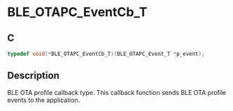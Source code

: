 # BLE_OTAPC_EventCb_T

## C

```c
typedef void(*BLE_OTAPC_EventCb_T)(BLE_OTAPC_Event_T *p_event);
```

## Description

BLE OTA profile callback type. This callback function sends BLE OTA profile events to the application.



